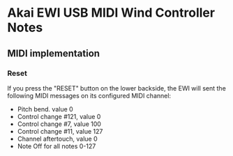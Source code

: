 # Akai EWI USB MIDI Wind Controller Notes

## MIDI implementation

### Reset

If you press the "RESET" button on the lower backside, the EWI will sent the
following MIDI messages on its configured MIDI channel:

* Pitch bend. value 0
* Control change #121, value 0
* Control change #7, value 100
* Control change #11, value 127
* Channel aftertouch, value 0
* Note Off for all notes 0-127
